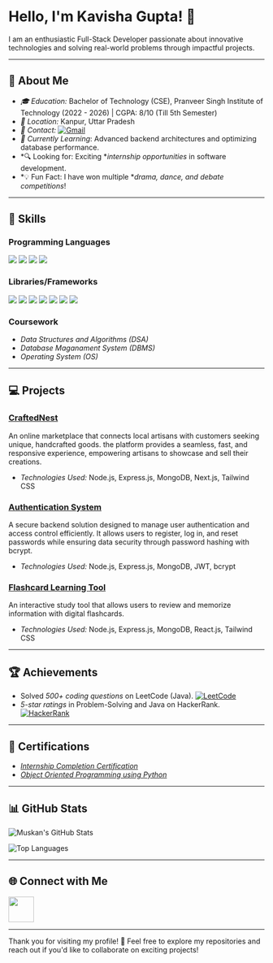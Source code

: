 # Hello, I'm Kavisha Gupta! 👋

I am an enthusiastic Full-Stack Developer passionate about innovative technologies and solving real-world problems through impactful projects.

---

## 🌟 About Me
- *🎓 Education:* Bachelor of Technology (CSE), Pranveer Singh Institute of Technology (2022 - 2026) | CGPA: 8/10 (Till 5th Semester)
- *📍 Location:* Kanpur, Uttar Pradesh
- *👋 Contact:* [![Gmail](https://img.shields.io/badge/-Gmail-D14836?style=flat-square&logo=gmail&logoColor=white)](mailto:kavishagupta8806@gmail.com)
- *🌱 Currently Learning*: Advanced backend architectures and optimizing database performance.  
- *🔍 Looking for: Exciting **internship opportunities* in software development.  
- *💡 Fun Fact: I have won multiple **drama, dance, and debate competitions*!  
---

## 🚀 Skills

### Programming Languages
<p>  
  <img src="https://img.shields.io/badge/-C++-00599C?style=for-the-badge&logo=c%2B%2B&logoColor=white">  
  <img src="https://img.shields.io/badge/-Python-3776AB?style=for-the-badge&logo=python&logoColor=white">    
  <img src="https://img.shields.io/badge/-JavaScript-F7DF1E?style=for-the-badge&logo=javascript&logoColor=black">  
  <img src="https://img.shields.io/badge/-SQL-4479A1?style=for-the-badge&logo=MySQL&logoColor=white">  
</p> 

### Libraries/Frameworks
<p>  
  <img src="https://img.shields.io/badge/-React.js-61DAFB?style=for-the-badge&logo=react&logoColor=black">  
  <img src="https://img.shields.io/badge/-Next.js-000000?style=for-the-badge&logo=next.js&logoColor=white">  
  <img src="https://img.shields.io/badge/-Node.js-339933?style=for-the-badge&logo=node.js&logoColor=white">  
  <img src="https://img.shields.io/badge/-Express.js-000000?style=for-the-badge&logo=express&logoColor=white">  
  <img src="https://img.shields.io/badge/-MongoDB-47A248?style=for-the-badge&logo=mongodb&logoColor=white">  
  <img src="https://img.shields.io/badge/-Git-F05032?style=for-the-badge&logo=git&logoColor=white">  
  <img src="https://img.shields.io/badge/-VSCode-007ACC?style=for-the-badge&logo=visual-studio-code&logoColor=white">  
</p>  


### Coursework
- *Data Structures and Algorithms (DSA)*
- *Database Maganament System (DBMS)*
- *Operating System (OS)*

---

## 💻 Projects

### [CraftedNest](https://github.com/muskaan-gupta/CraftedNest)
An online marketplace that connects local artisans with customers seeking unique, handcrafted goods. the platform provides a seamless, fast, and responsive experience, empowering artisans to showcase and sell their creations.
- *Technologies Used:* Node.js, Express.js, MongoDB, Next.js, Tailwind CSS
  
### [Authentication System](https://github.com/muskaan-gupta/Authenticator-System)
A secure backend solution designed to manage user authentication and access control efficiently. It allows users to register, log in, and reset passwords while ensuring data security through password hashing with bcrypt.
- *Technologies Used:* Node.js, Express.js, MongoDB, JWT, bcrypt

### [Flashcard Learning Tool](https://github.com/muskaan-gupta/Flashcard-Learning-Tool)
An interactive study tool that allows users to review and memorize information with digital flashcards.
- *Technologies Used:* Node.js, Express.js, MongoDB, React.js, Tailwind CSS


---

## 🏆 Achievements
- Solved *500+ coding questions* on LeetCode (Java). [![LeetCode](https://img.shields.io/badge/LeetCode-%23FFA116.svg?style=flat-square&logo=leetcode&logoColor=white)](https://leetcode.com/u/muskan_gupta67/)
- *5-star ratings* in Problem-Solving and Java on HackerRank. [![HackerRank](https://img.shields.io/badge/-HackerRank-2EC866?style=flat-square&logo=HackerRank&logoColor=white)]()


---

## 📜 Certifications
- [*Internship Completion Certification*](https://drive.google.com/file/d/1LkECIfEHxPiJPUV3m9QWElU5L4Yf05Mn/view?usp=sharing)
- [*Object Oriented Programming using Python*](https://drive.google.com/file/d/18bBfE5D0L0BjF4XohfuBHzYu1xBShrIu/view?usp=sharing)


---

## 📊 GitHub Stats  

![Muskan's GitHub Stats](https://github-readme-stats.vercel.app/api?username=muskaan-gupta&show_icons=true&theme=radical)  

![Top Languages](https://github-readme-stats.vercel.app/api/top-langs/?username=muskaan-gupta&layout=compact&theme=radical)  


---

## 🌐 Connect with Me
<a href="https://porfolio-lake-three.vercel.app/" target="_blank">
  <img src="https://img.shields.io/badge/Portfolio-000?style=for-the-badge&logo=web&logoColor=white" height="50">
</a>

---

Thank you for visiting my profile! 🌟 Feel free to explore my repositories and reach out if you'd like to collaborate on exciting projects!
